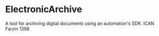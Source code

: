 # ElectronicArchive
A tool for archiving digital documents using an automation's SDK.
ICAN Farzin 1398
